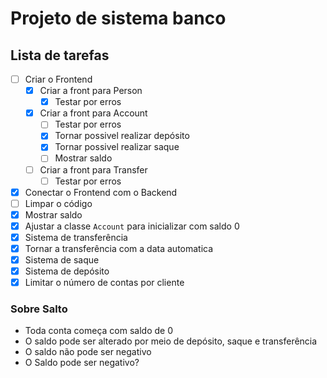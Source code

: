 # Projeto de sistema banco

## Lista de tarefas
- [ ] Criar o Frontend
    - [x] Criar a front para Person
        - [x] Testar por erros
    - [x] Criar a front para Account
        - [ ] Testar por erros
        - [x] Tornar possivel realizar depósito
        - [x] Tornar possivel realizar saque
        - [ ] Mostrar saldo
    - [ ] Criar a front para Transfer
        - [ ] Testar por erros
- [x] Conectar o Frontend com o Backend
- [ ] Limpar o código
- [x] Mostrar saldo
- [x] Ajustar a classe `Account` para inicializar com saldo 0
- [x] Sistema de transferência
- [x] Tornar a transferência com a data automatica
- [x] Sistema de saque
- [x] Sistema de depósito
- [x] Limitar o número de contas por cliente

### Sobre Salto
- Toda conta começa com saldo de 0
- O saldo pode ser alterado por meio de depósito, saque e transferência
- O saldo não pode ser negativo
- O Saldo pode ser negativo?
